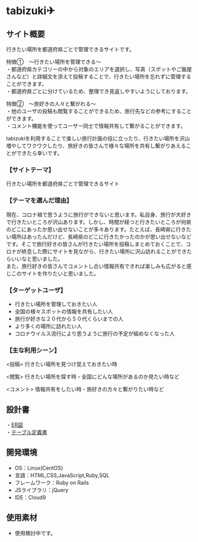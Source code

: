 # tabizuki✈︎
## サイト概要
行きたい場所を都道府県ごとで管理できるサイトです。

特徴①　〜行きたい場所を管理できる〜  
・都道府県カテゴリーの中から対象のエリアを選択し、写真（スポットやご飯屋さんなど）と詳細文を添えて投稿することで、行きたい場所を忘れずに管理することができます。  
・都道府県ごとに分けているため、整理でき見返しやすいようにしております。  

特徴②　〜旅好きの人々と繋がれる〜  
・他のユーザの投稿も閲覧することができるため、旅行先などの参考にすることができます。  
・コメント機能を使ってユーザー同士で情報共有して繋がることができます。

tabizukiを利用することで楽しい旅行計画の役に立ったり、行きたい場所を沢山増やしてワクワクしたり、旅好きの皆さんで様々な場所を共有し繋がりあえることができたら幸いです。  

### 【サイトテーマ】
行きたい場所を都道府県ごとで管理できるサイト

### 【テーマを選んだ理由】
現在、コロナ禍で思うように旅行ができないと思います。私自身、旅行が大好きで行きたいところが沢山あります。しかし、時間が経つと行きたいところが何県のどこにあったか思い出せないことが多々あります。たとえば、長崎県に行きたい場所はあったんだけど、長崎県のどこに行きたかったのかが思い出せないなどです。そこで旅行好きの皆さんが行きたい場所を投稿しまとめておくことで、コロナが終息した際にサイトを見ながら、行きたい場所に沢山訪れることができたらいいなと思いました。<br>
また、旅行好きの皆さんでコメントし合い情報共有できれば楽しみも広がると感じこのサイトを作りたいと思いました。

### 【ターゲットユーザ】
- 行きたい場所を管理しておきたい人
- 全国の様々スポットの情報を共有したい人
- 旅行が好きな２０代から５０代くらいまでの人
- より多くの場所に訪れたい人
- コロナウイルス流行により思うように旅行の予定が組めなくなった人
### 【主な利用シーン】
<投稿>
行きたい場所を見つけ覚えておきたい時

<閲覧>
行きたい場所を探す時・全国にどんな場所があるのか見たい時など

<コメント>
情報共有をしたい時・旅好きの方々と繋がりたい時など


## 設計書
・[ER図](https://app.diagrams.net/#G1Oeq3dIbv3VDMc_4_g6iDJZVYIWyb7udw)<br>
・[テーブル定義書](https://docs.google.com/spreadsheets/d/1UC2u-qosewQDyae69rTYNQtA-eUjlb6oKlf5rIkzgLM/edit?usp=sharing)
## 開発環境
- OS：Linux(CentOS)
- 言語：HTML,CSS,JavaScript,Ruby,SQL
- フレームワーク：Ruby on Rails
- JSライブラリ：jQuery
- IDE：Cloud9

## 使用素材
- 使用検討中です。